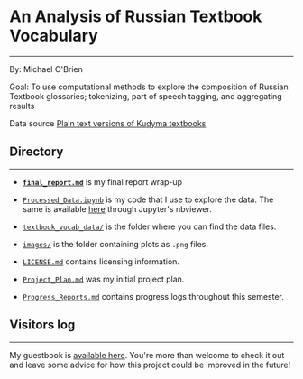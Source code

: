 # An Analysis of Russian Textbook Vocabulary
---
By: Michael O'Brien

Goal: To use computational methods to explore the composition of Russian Textbook glossaries; tokenizing, part of speech tagging, and aggregating results

Data source [Plain text versions of Kudyma textbooks](https://github.com/Data-Science-for-Linguists-2022/Textbook_Vocab_Analysis/tree/main/textbook_vocab_data)

## Directory
---
* **[`final_report.md`](final_report.md)** is my final report wrap-up

* [`Processed_Data.ipynb`](Processed_Data.ipynb) is my code that I use to explore the data. The same is available [here](https://nbviewer.org/github/Data-Science-for-Linguists-2022/Textbook_Vocab_Analysis/blob/main/Processed_Data.ipynb) through Jupyter's nbviewer.

* [`textbook_vocab_data/`](textbook_vocab_data) is the folder where you can find the data files.

* [`images/`](images) is the folder containing plots as `.png` files.

* [`LICENSE.md`](LICENSE.md) contains licensing information.

* [`Project_Plan.md`](Project_Plan.md) was my initial project plan.

* [`Progress_Reports.md`](Progress_Reports.md) contains progress logs throughout this semester.

## Visitors log
---
My guestbook is [available here](https://github.com/Data-Science-for-Linguists-2022/Class-Lounge/blob/main/guestbooks/guestbook_misha.md). You're more than welcome to check it out and leave some advice for how this project could be improved in the future!
